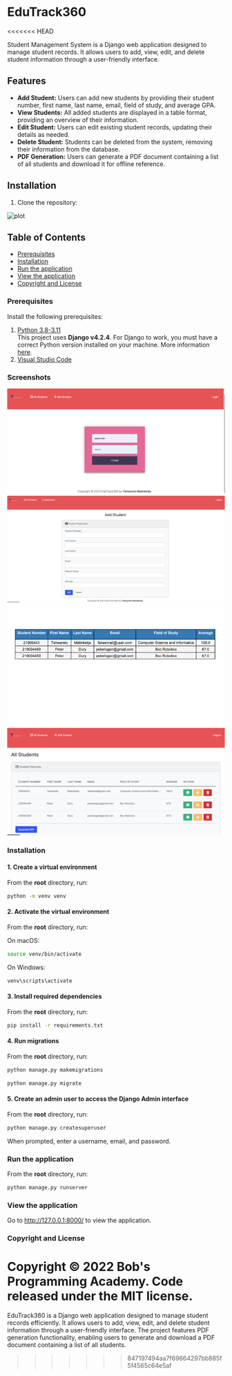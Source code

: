 # EduTrack360
<<<<<<< HEAD

Student Management System is a Django web application designed to manage student records. It allows users to add, view, edit, and delete student information through a user-friendly interface.

## Features

- **Add Student:** Users can add new students by providing their student number, first name, last name, email, field of study, and average GPA.
- **View Students:** All added students are displayed in a table format, providing an overview of their information.
- **Edit Student:** Users can edit existing student records, updating their details as needed.
- **Delete Student:** Students can be deleted from the system, removing their information from the database.
- **PDF Generation:** Users can generate a PDF document containing a list of all students and download it for offline reference.

## Installation

1. Clone the repository:



![plot]()


## Table of Contents 
- [Prerequisites](#prerequisites)
- [Installation](#installation)
- [Run the application](#run-the-application)
- [View the application](#view-the-application)
- [Copyright and License](#copyright-and-license)


### Prerequisites

Install the following prerequisites:

1. [Python 3.8-3.11](https://www.python.org/downloads/)
<br> This project uses **Django v4.2.4**. For Django to work, you must have a correct Python version installed on your machine. More information [here](https://django.readthedocs.io/en/stable/faq/install.html).
2. [Visual Studio Code](https://code.visualstudio.com/download)


### Screenshots

![App Screenshot 1](screenshots/edutrack360.png)
![App Screenshot 2](screenshots/edutrack360_add_student.png)
![App Screenshot 3](screenshots/edutrack360_pdf.png)
![App Screenshot 3](screenshots/edutrack360_students_page.png)

### Installation

#### 1. Create a virtual environment

From the **root** directory, run:

```bash
python -m venv venv
```

#### 2. Activate the virtual environment

From the **root** directory, run:

On macOS:

```bash
source venv/bin/activate
```

On Windows:

```bash
venv\scripts\activate
```

#### 3. Install required dependencies

From the **root** directory, run:

```bash
pip install -r requirements.txt
```

#### 4. Run migrations

From the **root** directory, run:

```bash
python manage.py makemigrations
```
```bash
python manage.py migrate
```

#### 5. Create an admin user to access the Django Admin interface

From the **root** directory, run:

```bash
python manage.py createsuperuser
```

When prompted, enter a username, email, and password.

### Run the application

From the **root** directory, run:

```bash
python manage.py runserver
```

### View the application

Go to http://127.0.0.1:8000/ to view the application.

### Copyright and License

Copyright © 2022 Bob's Programming Academy. Code released under the MIT license.
=======
EduTrack360 is a Django web application designed to manage student records efficiently. It allows users to add, view, edit, and delete student information through a user-friendly interface. The project features PDF generation functionality, enabling users to generate and download a PDF document containing a list of all students.
>>>>>>> 847197494aa7f69664297bb885f5f4565c64e5af
